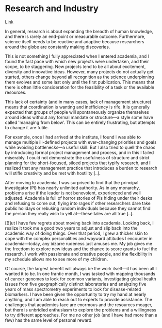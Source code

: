 # Research and Industry

Link 

In general, research is about expanding the breadth of human 
knowledge, and there is rarely an end-point or measurable outcome. 
Furthermore, science itself needs to be reactive and adaptive because 
researchers around the globe are constantly making discoveries.

This
 is not something I fully appreciated when I entered academia, and I 
found the fast pace with which new projects were undertaken, and their 
scope, to be staggering. New projects tend to be all about excitement, 
diversity and innovative ideas. However, many projects do not actually 
get started, others change beyond all recognition as the science 
underpinning them evolves and some last only until the first 
publication. This means that there is often little consideration for the
 feasibility of a task or the available resources.

This lack of 
certainty (and in many cases, lack of management structure) means that 
coordination is wanting and inefficiency is rife. It is generally 
expected that groups of people will spontaneously organize themselves 
around ideas without any formal mandate or structure—a style some have 
called 'managing from below'. This can be entirely frustrating, but 
attempts to change it are futile.

For example, once I had arrived 
at the institute, I found I was able to manage multiple ill-defined 
projects with ever-changing priorities and goals while avoiding 
bottlenecks—a useful skill. But I also tried to quell the chaos by 
introducing formal project management and process, and in this I failed 
miserably. I could not demonstrate the usefulness of structure and 
strict planning for the short-focused, siloed projects that typify 
research, and I realized that any management practice that introduces a 
burden to research will stifle creativity and be met with hostility [..].

After moving to academia, I was surprised to find that the principal 
investigator (PI) has nearly unlimited authority. As in any monarchy, 
problems arise if the leader is not benevolent, experienced and well 
adjusted. Academia is full of horror stories of PIs hiding under their 
desks and refusing to come out, flying into rages if other researchers 
dare take public holidays or rebuking random individuals because they 
cannot find the person they really wish to yell at—these tales are all 
true [..].

[B]ut I have few regrets about moving 
back into academia. Looking back, I realize it took me a good two years 
to adjust and slip back into the academic way of doing things. Over that
 period, I grew a thicker skin to cope with the complex personalities 
and wayward attitudes I encounter in academia—today, any bizarre 
rudeness just amuses me. My job gives me the freedom to explore new 
ideas and the chance to score grants to fuel the research. I work with 
passionate and creative people, and the flexibility in my schedule 
allows me to see more of my children.

Of course, the largest 
benefit will always be the work itself—it has been all I wanted it to 
be. In one frantic month, I was tasked with mapping thousands of cancer 
genomes to look for common variants, investigating global health issues 
from five geographically distinct laboratories and analyzing five years 
of mass spectrometry experiments to look for disease-related biomarkers.
 I have been given the opportunity to try my hand at nearly anything, 
and I am able to reach out to experts to provide assistance. The 
challenges that academics face are enormous and the resources meager, 
but there is unbridled enthusiasm to explore the problems and a 
willingness to try different approaches. For me no other job (and I have
 had more than a few) has the same level of personal reward.












